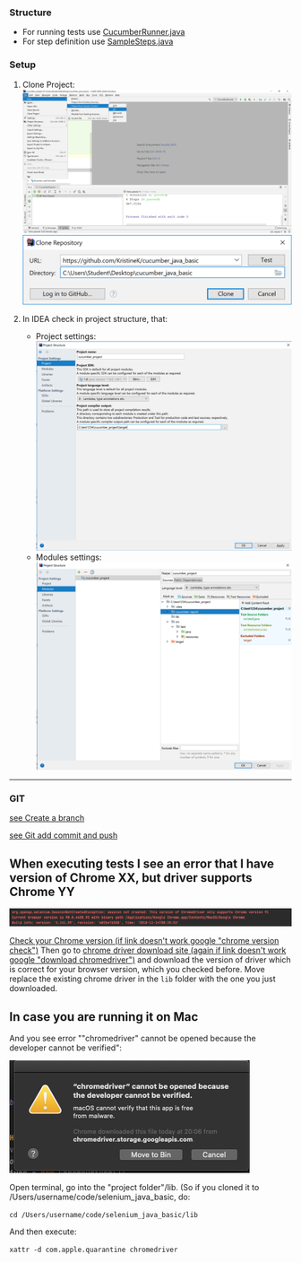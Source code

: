 ### Structure
* For running tests use [CucumberRunner.java](../master/src/test/java/runners/CucumberRunner.java)
* For step definition use [SampleSteps.java](../master/src/test/java/stepDefinitions/SampleSteps.java)

### Setup 
1. Clone Project:
   ![Alt text](img/git_clone.png?raw=true "setup git_clone")
   ![Alt text](img/git_clone_cucumber.png?raw=true "setup git_clone_cucumber")

2. In IDEA check in project structure, that:
    * Project settings:
      ![Alt text](img/project_settings.png)
    * Modules settings:
      ![Alt text](img/module_settings.png)
---
### GIT

[see Create a branch](CreateBranch.md)

[see Git add commit and push](GitAddCommitAndPush.md)



## When executing tests I see an error that I have version of Chrome XX, but driver supports Chrome YY

![Alt text](img/chromedriver_version_error.png?raw=true "chrome driver error")


[Check your Chrome version (if link doesn't work google "chrome version check")](https://support.google.com/chrome/answer/95414)
Then go to [chrome driver download site (again if link doesn't work google "download chromedriver")](https://chromedriver.chromium.org/downloads) and download the version of driver which is correct for your browser version, which you checked before. 
Move replace the existing chrome driver in the `lib` folder with the one you just downloaded.



## In case you are running it on Mac
And you see error ""chromedriver" cannot be opened because the developer cannot be verified":

![Alt text](img/mac_error.png?raw=true "mac error")

Open terminal, go into the "project folder"/lib. (So if you cloned it to /Users/username/code/selenium_java_basic, do:

`cd /Users/username/code/selenium_java_basic/lib`

And then execute:

`xattr -d com.apple.quarantine chromedriver`

